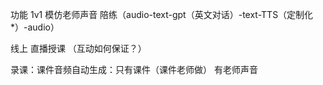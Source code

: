 


功能 1v1 模仿老师声音 陪练（audio-text-gpt（英文对话）-text-TTS（定制化*）-audio）


线上 直播授课 （互动如何保证？）

录课：课件音频自动生成：只有课件（课件老师做） 有老师声音  